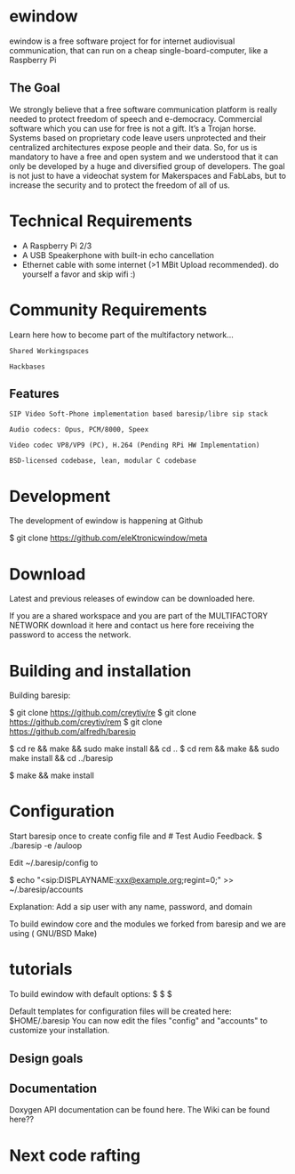 # ewindow

ewindow is a free software project for for internet audiovisual communication, that can run on a cheap single-board-computer, like a Raspberry Pi

## The Goal

We strongly believe that a free software communication platform is
really needed to protect freedom of speech and e-democracy.
Commercial software which you can use for free is not a gift. It’s a Trojan horse.
Systems based on proprietary code leave users unprotected and their centralized architectures expose people and  their data.
So, for us is mandatory to have a free and open system and we understood
that it can only be developed by a huge and diversified group of developers.
The goal is not just to have a videochat system for Makerspaces and FabLabs, but to increase the security
and to protect the freedom of all of us.

Technical Requirements
======================

- A Raspberry Pi 2/3
- A USB Speakerphone with built-in echo cancellation 
- Ethernet cable with some internet (>1 MBit Upload recommended). do yourself a favor and skip wifi :)




Community Requirements
======================

Learn here how to become part of the multifactory network...

    Shared Workingspaces

    Hackbases




Features
--------

    SIP Video Soft-Phone implementation based baresip/libre sip stack

    Audio codecs: Opus, PCM/8000, Speex

    Video codec VP8/VP9 (PC), H.264 (Pending RPi HW Implementation)

    BSD-licensed codebase, lean, modular C codebase


Development  
===========

The development of ewindow is happening at  Github

$ git clone https://github.com/eleKtronicwindow/meta


Download  
========
Latest and previous releases of ewindow can be downloaded here. 

If you are a shared workspace and you are part of the  MULTIFACTORY NETWORK
download it here and contact us here fore receiving the password to access the network.


Building and installation  
==================



Building baresip:

$ git clone https://github.com/creytiv/re
$ git clone https://github.com/creytiv/rem
$ git clone https://github.com/alfredh/baresip

$ cd re && make && sudo make install && cd ..
$ cd rem && make && sudo make install && cd ../baresip

$ make && make install


Configuration
=============

Start baresip once to create config file and  # Test Audio Feedback.
$ ./baresip -e /auloop

Edit ~/.baresip/config to 

$ echo "<sip:DISPLAYNAME:xxx@example.org;regint=0;" >> ~/.baresip/accounts 

Explanation: Add a sip user with any name, password, and domain 


To build ewindow core and the modules we forked from baresip and we are using ( GNU/BSD Make)

tutorials
======

To build ewindow with default options: 
$ 
$
$ 

Default templates for configuration files will be created here: $HOME/.baresip  You can now edit the files "config" and "accounts" to customize your installation.  




Design goals
------------
 
 
 
 
Documentation
-------------



Doxygen API documentation can be found here. 
The Wiki can be found here??


Next code rafting
==============




